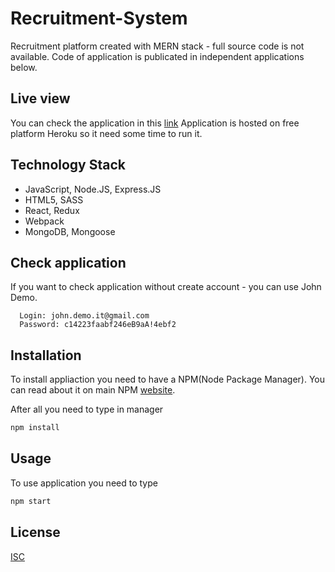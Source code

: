 ﻿# Recruitment-System
Recruitment platform created with MERN stack - full source code is not available.
Code of application is publicated in independent applications below.

## Live view
You can check the application in this [link](https://joinjobs.herokuapp.com/)
Application is hosted on free platform Heroku so it need some time to run it.

## Technology Stack
  - JavaScript, Node.JS, Express.JS
  - HTML5, SASS
  - React, Redux
  - Webpack
  - MongoDB, Mongoose
  
## Check application
If you want to check application without create account - you can use John Demo.
```
  Login: john.demo.it@gmail.com
  Password: c14223faabf246eB9aA!4ebf2
```

## Installation
To install appliaction you need to have a NPM(Node Package Manager).
You can read about it on main NPM [website](https://www.npmjs.com/).

After all you need to type in manager
```bash
npm install
```

## Usage
To use application you need to type
```bash
npm start
```

## License
[ISC](https://choosealicense.com/licenses/isc/)
